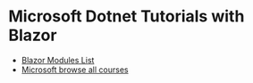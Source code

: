 # Microsoft Dotnet Tutorials with Blazor

- [Blazor Modules List](https://learn.microsoft.com/en-us/training/paths/build-web-apps-with-blazor/)
- [Microsoft browse all courses](https://learn.microsoft.com/en-us/training/browse/?terms=blazor)
